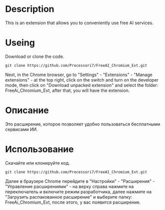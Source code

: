 # Description
This is an extension that allows you to conveniently use free AI services.

# Useing

Download or clone the code. 
```
git clone https://github.com/Processori7/FreeAI_Chromium_Ext.git
```
Next, in the Chrome browser, go to "Settings" - "Extensions" - "Manage extensions" - at the top right, click on the switch and turn on the developer mode, then click on "Download unpacked extension" and select the folder: FreeAi_Chromium_Ext, after that, you will have the extension.

# Описание 
Это расширение, которое позволяет удобно пользоваться бесплатными сервисами ИИ. 

# Использование 

Скачайте или клонируйте код. 
```
git clone https://github.com/Processori7/FreeAI_Chromium_Ext.git
```
Далее в браузере Chrome перейдите в "Настройки" - "Расширения" - "Управление расширениями" - на верху справа нажмите на переключатель и включите режим разработчика, далее нажмите на "Загрузить распакованное расширение" и выберите папку: FreeAi_Chromium_Ext, после этого, у вас появится расширение.
